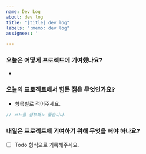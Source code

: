 ```yaml
---
name: Dev Log
about: dev log
title: "[title] dev log"
labels: ":memo: dev log"
assignees: ''

---
```


### 오늘은 어떻게 프로젝트에 기여했나요?

- 

### 오늘의 프로젝트에서 힘든 점은 무엇인가요?

- 항목별로 적어주세요.

```js
// 코드를 첨부해도 좋습니다.
```

### 내일은 프로젝트에 기여하기 위해 무엇을 해야 하나요?

- [ ] Todo 형식으로 기록해주세요.
